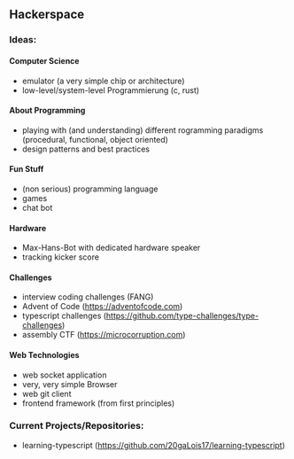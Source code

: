 ## Hackerspace

### Ideas:

#### Computer Science
- emulator (a very simple chip or architecture)
- low-level/system-level Programmierung (c, rust)

#### About Programming
- playing with (and understanding) different rogramming paradigms (procedural, functional, object oriented)
- design patterns and best practices

#### Fun Stuff
- (non serious) programming language
- games
- chat bot

#### Hardware
- Max-Hans-Bot with dedicated hardware speaker 
- tracking kicker score

#### Challenges
- interview coding challenges (FANG)
- Advent of Code (https://adventofcode.com)
- typescript challenges (https://github.com/type-challenges/type-challenges)
- assembly CTF (https://microcorruption.com)

#### Web Technologies
- web socket application
- very, very simple Browser
- web git client
- frontend framework (from first principles) 

### Current Projects/Repositories:
- learning-typescript (https://github.com/20gaLois17/learning-typescript)
